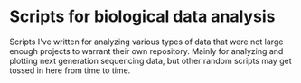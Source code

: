# Scripts for biological data analysis
Scripts I've written for analyzing various types of data that were not large enough projects to warrant their own repository. Mainly for analyzing and plotting next generation sequencing data, but other random scripts may get tossed in here from time to time. 
